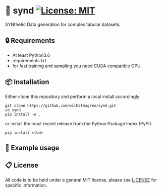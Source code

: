 # 🤖 synd [![License: MIT](https://img.shields.io/badge/License-MIT-yellow.svg)](https://opensource.org/licenses/MIT)
SYNthetic Data generation for complex tabular datasets.

## 🔒 Requirements
- At least Python3.6 
- requirements.txt
- for fast training and sampling you need CUDA compatible GPU

## 📦 Installation
Either clone this repository and perform a local install accordingly
```
git clone https://github.com/wilhelmagren/synd.git
cd synd
pip install -e .
```
or install the most recent release from the Python Package Index (PyPI).
```
pip install <tbd>
```

## 🚀 Example usage

## 📋 License
All code is to be held under a general MIT license, please see [LICENSE](https://github.com/wilhelmagren/synd/blob/fa06666402cfa0aa05846c9513aff19fc720a8f1/LICENSE) for specific information.
